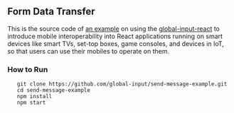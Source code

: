 ## Form Data Transfer
This is the source code of [an example](https://globalinput.co.uk/global-input-app/send-message) on using the [global-input-react](https://github.com/global-input/global-input-react) to introduce mobile interoperability into React applications running on smart devices like smart TVs, set-top boxes, game consoles, and devices in IoT, so that users can use their mobiles to operate on them.

### How to Run

```
   git clone https://github.com/global-input/send-message-example.git
   cd send-message-example
   npm install
   npm start
```
   


